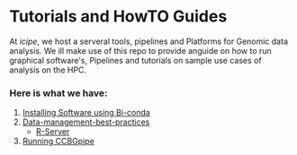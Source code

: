 # Tutorials and HowTO Guides

At *icipe*, we host a serveral tools, pipelines and Platforms for Genomic data analysis. We ill make use of this repo to provide anguide on how to run graphical software's, Pipelines and tutorials on sample use cases of analysis on the HPC. 

### Here is what we have:

 1. [Installing Software using Bi-conda](https://github.com/mbbu/Tutorials-software-guide/blob/master/Tutorials/Bi-conda/using%20bioconda%20to%20install%20modules.md)
 2. [Data-management-best-practices](Tutorials/Data-management-best-practices/)
    - [R-Server](https://github.com/mbbu/Tutorials-software-guide/blob/master/Tutorials/Data-management-best-practices/R-server.md)
 3. [Running CCBGpipe](Tutorials/Running%20CCBGpipe/CCBGpipe.md)
